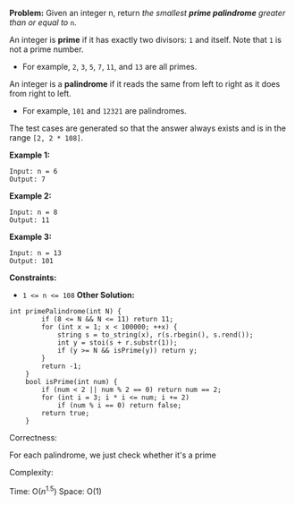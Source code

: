**Problem:**
Given an integer n, return *the smallest **prime palindrome** greater than or equal to* `n`.

An integer is **prime** if it has exactly two divisors: `1` and itself. Note that `1` is not a prime number.

- For example, `2`, `3`, `5`, `7`, `11`, and `13` are all primes.

An integer is a **palindrome** if it reads the same from left to right as it does from right to left.

- For example, `101` and `12321` are palindromes.

The test cases are generated so that the answer always exists and is in the range `[2, 2 * 108]`.

 

**Example 1:**

```
Input: n = 6
Output: 7
```

**Example 2:**

```
Input: n = 8
Output: 11
```

**Example 3:**

```
Input: n = 13
Output: 101
```

 

**Constraints:**

- `1 <= n <= 108`
**Other Solution:**
```
int primePalindrome(int N) {
        if (8 <= N && N <= 11) return 11;
        for (int x = 1; x < 100000; ++x) {
            string s = to_string(x), r(s.rbegin(), s.rend());
            int y = stoi(s + r.substr(1));
            if (y >= N && isPrime(y)) return y;
        }
        return -1;
    }
    bool isPrime(int num) {
        if (num < 2 || num % 2 == 0) return num == 2;
        for (int i = 3; i * i <= num; i += 2)
            if (num % i == 0) return false;
        return true;
    }
```
Correctness:

For each palindrome, we just check whether it's a prime

Complexity:

Time: O($n^{1.5}$)
Space: O(1)